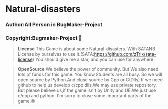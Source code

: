 # Natural-disasters
### Author:All Person in BugMaker-Project

### Copyright:Bugmaker-Project :bug:

>**License**
This Game is about some Natural-disasters.
With SATANB License by ourselves to use it.(SATA:https://github.com/zTrix/sata-license)
You should give me a star, and you can use for anywhere.   

>**OpenSource**
>We believe the power of community.
>But We also need lots of funds for this game.
>You know,Students are all busy.
>So we will open source by Python.And close source by Cpp or C(Dlls)
>If we need github to help us develop c/cpp dlls,We may use private repository.
>But please believe us,if the game isn't by Unity and UE.We just use c/cpp and python.
>I'm sorry to close some important parts of the game.:cry:

